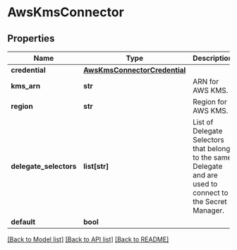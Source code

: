 # AwsKmsConnector

## Properties
Name | Type | Description | Notes
------------ | ------------- | ------------- | -------------
**credential** | [**AwsKmsConnectorCredential**](AwsKmsConnectorCredential.md) |  | 
**kms_arn** | **str** | ARN for AWS KMS. | 
**region** | **str** | Region for AWS KMS. | 
**delegate_selectors** | **list[str]** | List of Delegate Selectors that belong to the same Delegate and are used to connect to the Secret Manager. | [optional] 
**default** | **bool** |  | [optional] 

[[Back to Model list]](../README.md#documentation-for-models) [[Back to API list]](../README.md#documentation-for-api-endpoints) [[Back to README]](../README.md)

